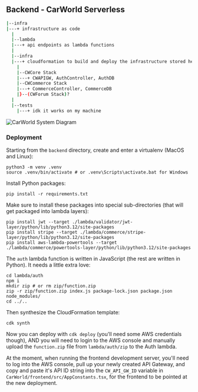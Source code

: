 ## Backend - CarWorld Serverless
``` sh
|--infra
|---+ infrastructure as code
  |
  |--lambda
  |---+ api endpoints as lambda functions
  |
  |--infra
  |---+ cloudformation to build and deploy the infrastructure stored here
    |
    |--CWCore Stack
    |---+ CWAPIGW, AuthController, AuthDB
    |--CWCommerce Stack
    |---+ CommerceController, CommerceDB
    |}--(CWForum Stack)?
  |
  |--tests
    |---+ idk it works on my machine
```

![CarWorld System Diagram](backend/CWSystemDiagram.jpg/infra?raw=true "CarWorld System Design")

### Deployment
Starting from the `backend` directory, create and enter a virtualenv (MacOS and Linux):
```
python3 -m venv .venv
source .venv/bin/activate # or .venv\Scripts\activate.bat for Windows
```
Install Python packages:
```
pip install -r requirements.txt
```
Make sure to install these packages into special sub-directories (that will get packaged into lambda layers):
```
pip install jwt --target ./lambda/validator/jwt-layer/python/lib/python3.12/site-packages
pip install stripe --target ./lambda/commerce/stripe-layer/python/lib/python3.12/site-packages
pip install aws-lambda-powertools --target ./lambda/commerce/powertools-layer/python/lib/python3.12/site-packages
```
The `auth` lambda function is written in JavaScript (the rest are written in Python). It needs a little extra love:
```
cd lambda/auth
npm i
mkdir zip # or rm zip/function.zip
zip -r zip/function.zip index.js package-lock.json package.json node_modules/
cd ../..
```
Then synthesize the CloudFormation template:
```
cdk synth
```
Now you can deploy with `cdk deploy` (you'll need some AWS credentials though), AND you will need to login to the AWS console and manually upload the `function.zip` file from `lambda/auth/zip` to the Auth lambda.

At the moment, when running the frontend development server, you'll need to log into the AWS console, pull up your newly created API Gateway, and copy and paste it's API ID string into the `CW_API_GW_ID` variable in  `CarWorld/frontend/src/AppConstants.tsx`, for the frontend to be pointed at the new deployment.

